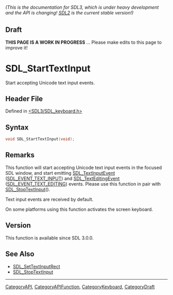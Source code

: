 ###### (This is the documentation for SDL3, which is under heavy development and the API is changing! [SDL2](https://wiki.libsdl.org/SDL2/) is the current stable version!)

## Draft

**THIS PAGE IS A WORK IN PROGRESS** ... Please make edits to this page to improve it!
# SDL_StartTextInput

Start accepting Unicode text input events.

## Header File

Defined in [<SDL3/SDL_keyboard.h>](https://github.com/libsdl-org/SDL/blob/main/include/SDL3/SDL_keyboard.h)

## Syntax

```c
void SDL_StartTextInput(void);

```

## Remarks

This function will start accepting Unicode text input events in the focused
SDL window, and start emitting [SDL_TextInputEvent](SDL_TextInputEvent)
([SDL_EVENT_TEXT_INPUT](SDL_EVENT_TEXT_INPUT)) and
[SDL_TextEditingEvent](SDL_TextEditingEvent)
([SDL_EVENT_TEXT_EDITING](SDL_EVENT_TEXT_EDITING)) events. Please use this
function in pair with [SDL_StopTextInput](SDL_StopTextInput)().

Text input events are received by default.

On some platforms using this function activates the screen keyboard.

## Version

This function is available since SDL 3.0.0.

## See Also

* [SDL_SetTextInputRect](SDL_SetTextInputRect)
* [SDL_StopTextInput](SDL_StopTextInput)

----
[CategoryAPI](CategoryAPI), [CategoryAPIFunction](CategoryAPIFunction), [CategoryKeyboard](CategoryKeyboard), [CategoryDraft](CategoryDraft)



